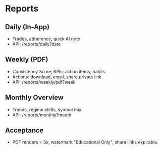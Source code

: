 # Reports

## Daily (In-App)
- Trades, adherence, quick AI note
- API: /reports/daily?date

## Weekly (PDF)
- Consistency Score; KPIs; action items; habits
- Actions: download, email, share private link
- API: /reports/weekly/pdf?week

## Monthly Overview
- Trends, regime shifts, symbol mix
- API: /reports/monthly?month

## Acceptance
- PDF renders < 5s; watermark "Educational Only"; share links expirable.
